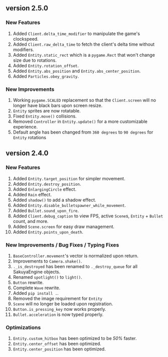 ## version 2.5.0
### New Features
1. Added `Client.delta_time_modifier` to manipulate the game's clockspeed.
2. Added `Client.raw_delta_time` to fetch the client's delta time without modifiers.
3. Added `Entity.static_rect` which is a `pygame.Rect` that won't change size due to rotations.
4. Added `Entity.rotation_offset`.
5. Added `Entity.abs_position` and `Entity.abs_center_position`.
6. Added `Particles.obey_gravity`.

### New Improvements
1. Working `pygame.SCALED` replacement so that the `Client.screen` will no longer have black bars upon screen resize.
2. `Entity` sprites are now rotatable.
3. Fixed `Entity.move()` collisions.
4. Removed `Controller` in `Entity.update()` for a more customizable experience.
5. Default angle has been changed from `360 degrees` to `90 degrees` for `Entity` rotations

## version 2.4.0
### New Features
1. Added `Entity.target_position` for simpler movement.
2. Added `Entity.destroy_position`.
3. Added `EnlargingCircle` effect.
4. Added `Rain` effect.
5. Added `shadow()` to add a shadow effect.
6. Added `Entity.disable_bulletspawner_while_movement`.
7. Added `Bullet.sound_upon_fire`.
8. Added `Client.debug_caption` to view FPS, active `Scene`s, `Entity` + `Bullet` count, and more.
9. Added `Scene.screen` for easy draw management.
10. Added `Entity.points_upon_death`.

### New Improvements / Bug Fixes / Typing Fixes
1. `BaseController.movement`'s vector is normalized upon return.
2. Improvements to `Camera.shake()`.
3. `._is_destroyed` has been renamed to `._destroy_queue` for all SakuyaEngine objects.
4. Renamed `spotlight()` to `light()`.
5. `Button` rewrite.
6. Complete `Wave` rewrite.
8. Added `pip install .`.
9. Removed the image requirement for `Entity`
10. `Scene` will no longer be loaded upon registration.
11. `Button.is_pressing_key` now works properly.
12. `Bullet.acceleration` is now typed properly.

### Optimizations
1. `Entity.custom_hitbox` has been optimized to be *50%* faster.
2. `Entity.center_offset` has been optimized.
3. `Entity.center_position` has been optimized.